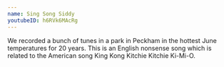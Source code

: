 ```yaml
---
name: Sing Song Siddy
youtubeID: h6RVk6MAcRg
---
```


We recorded a bunch of tunes in a park in Peckham in the hottest June temperatures for 20 years. This is an English nonsense song which is related to the American song King Kong Kitchie Kitchie Ki-Mi-O.
